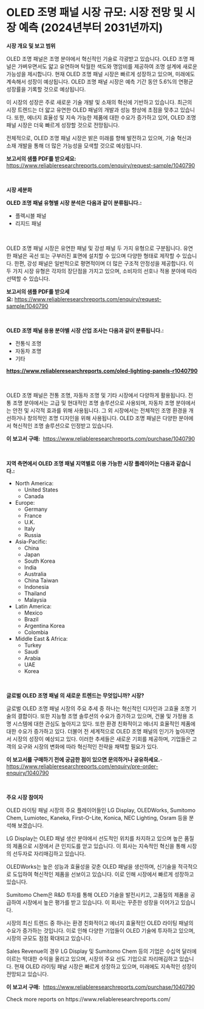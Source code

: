 <p><h1>OLED 조명 패널 시장 규모: 시장 전망 및 시장 예측 (2024년부터 2031년까지)</h1></p><p><strong>시장 개요 및 보고 범위</strong></p>
<p><p>OLED 조명 패널은 조명 분야에서 혁신적인 기술로 각광받고 있습니다. OLED 조명 패널은 가벼우면서도 얇고 유연하며 탁월한 색도와 명암비를 제공하여 조명 설계에 새로운 가능성을 제시합니다. 현재 OLED 조명 패널 시장은 빠르게 성장하고 있으며, 미래에도 계속해서 성장이 예상됩니다. OLED 조명 패널 시장은 예측 기간 동안 5.6%의 연평균 성장률을 기록할 것으로 예상됩니다. </p><p>이 시장의 성장은 주로 새로운 기술 개발 및 소재의 혁신에 기반하고 있습니다. 최근의 시장 트렌드는 더 얇고 유연한 OLED 패널의 개발과 성능 향상에 초점을 맞추고 있습니다. 또한, 에너지 효율성 및 지속 가능한 제품에 대한 수요가 증가하고 있어, OLED 조명 패널 시장은 더욱 빠르게 성장할 것으로 전망됩니다. </p><p>전체적으로, OLED 조명 패널 시장은 밝은 미래를 향해 발전하고 있으며, 기술 혁신과 소재 개발을 통해 더 많은 가능성을 모색할 것으로 예상됩니다.</p></p>
<p><strong>보고서의 샘플 PDF를 받으세요:</strong> <a href="https://www.reliableresearchreports.com/enquiry/request-sample/1040790">https://www.reliableresearchreports.com/enquiry/request-sample/1040790</a></p>
<p>&nbsp;</p>
<p><strong>시장 세분화</strong></p>
<p><strong>OLED 조명 패널 유형별 시장 분석은 다음과 같이 분류됩니다.:</strong></p>
<p><ul><li>플렉시블 패널</li><li>리지드 패널</li></ul></p>
<p>&nbsp;</p>
<p><p>OLED 조명 패널 시장은 유연한 패널 및 강성 패널 두 가지 유형으로 구분됩니다. 유연한 패널은 곡선 또는 구부러진 표면에 설치할 수 있으며 다양한 형태로 제작할 수 있습니다. 한편, 강성 패널은 일반적으로 평면적이며 더 많은 구조적 안정성을 제공합니다. 이 두 가지 시장 유형은 각자의 장단점을 가지고 있으며, 소비자의 선호나 적용 분야에 따라 선택할 수 있습니다.</p></p>
<p><strong>보고서의 샘플 PDF를 받으세요:</strong>&nbsp;<a href="https://www.reliableresearchreports.com/enquiry/request-sample/1040790">https://www.reliableresearchreports.com/enquiry/request-sample/1040790</a></p>
<p>&nbsp;</p>
<p><strong> OLED 조명 패널 응용 분야별 시장 산업 조사는 다음과 같이 분류됩니다.:</strong></p>
<p><ul><li>전통식 조명</li><li>자동차 조명</li><li>기타</li></ul></p>
<p><strong><a href="https://www.reliableresearchreports.com/oled-lighting-panels-r1040790">https://www.reliableresearchreports.com/oled-lighting-panels-r1040790</a></strong></p>
<p>&nbsp;</p>
<p><p>OLED 조명 패널은 전통 조명, 자동차 조명 및 기타 시장에서 다양하게 활용됩니다. 전통 조명 분야에서는 고급 및 현대적인 조명 솔루션으로 사용되며, 자동차 조명 분야에서는 안전 및 시각적 효과를 위해 사용됩니다. 그 외 시장에서는 전체적인 조명 환경을 개선하거나 창의적인 조명 디자인을 위해 사용됩니다. OLED 조명 패널은 다양한 분야에서 혁신적인 조명 솔루션으로 인정받고 있습니다.</p></p>
<p><strong>이 보고서 구매:</strong>&nbsp; <a href="https://www.reliableresearchreports.com/purchase/1040790">https://www.reliableresearchreports.com/purchase/1040790</a></p>
<p>&nbsp;</p>
<p><strong>지역 측면에서 OLED 조명 패널 지역별로 이용 가능한 시장 플레이어는 다음과 같습니다.:</strong></p>
<p><ul>
    <li>
        North America:
        <ul>
            <li>United States</li>
            <li>Canada</li>
        </ul>
    </li>
    <li>
        Europe:
        <ul>
            <li>Germany</li>
            <li>France</li>
            <li>U.K.</li>
            <li>Italy</li>
            <li>Russia</li>
        </ul>
    </li>
    <li>
        Asia-Pacific:
        <ul>
            <li>China</li>
            <li>Japan</li>
            <li>South Korea</li>
            <li>India</li>
            <li>Australia</li>
            <li>China Taiwan</li>
            <li>Indonesia</li>
            <li>Thailand</li>
            <li>Malaysia</li>
        </ul>
    </li>
    <li>
        Latin America:
        <ul>
            <li>Mexico</li>
            <li>Brazil</li>
            <li>Argentina Korea</li>
            <li>Colombia</li>
        </ul>
    </li>
    <li>
        Middle East & Africa:
        <ul>
            <li>Turkey</li>
            <li>Saudi</li>
            <li>Arabia</li>
            <li>UAE</li>
            <li>Korea</li>
        </ul>
    </li>
    </ul></p>
<p>&nbsp;</p>
<p><strong>글로벌 OLED 조명 패널 의 새로운 트렌드는 무엇입니까? 시장?</strong></p>
<p><p>글로벌 OLED 조명 패널 시장의 주요 추세 중 하나는 혁신적인 디자인과 고효율 조명 기술의 결합이다. 또한 지능형 조명 솔루션의 수요가 증가하고 있으며, 건물 및 가정용 조명 시스템에 대한 관심도 높아지고 있다. 또한 환경 친화적이고 에너지 효율적인 제품에 대한 수요가 증가하고 있다. 더불어 전 세계적으로 OLED 조명 패널의 인기가 높아지면서 시장의 성장이 예상되고 있다. 이러한 추세들은 새로운 기회를 제공하며, 기업들은 고객의 요구와 시장의 변화에 따라 혁신적인 전략을 채택할 필요가 있다.</p></p>
<p><strong>이 보고서를 구매하기 전에 궁금한 점이 있으면 문의하거나 공유하세요.</strong>- <a href="https://www.reliableresearchreports.com/enquiry/pre-order-enquiry/1040790">https://www.reliableresearchreports.com/enquiry/pre-order-enquiry/1040790</a></p>
<p>&nbsp;</p>
<p><strong>주요 시장 참여자</strong></p>
<p><p>OLED 라이팅 패널 시장의 주요 플레이어들인 LG Display, OLEDWorks, Sumitomo Chem, Lumiotec, Kaneka, First-O-Lite, Konica, NEC Lighting, Osram 등을 분석해 보겠습니다. </p><p>LG Display는 OLED 패널 생산 분야에서 선도적인 위치를 차지하고 있으며 높은 품질의 제품으로 시장에서 큰 인지도를 얻고 있습니다. 이 회사는 지속적인 혁신을 통해 시장의 선두자로 자리매김하고 있습니다.</p><p>OLEDWorks는 높은 성능과 효율성을 갖춘 OLED 패널을 생산하며, 신기술을 적극적으로 도입하여 혁신적인 제품을 선보이고 있습니다. 이로 인해 시장에서 빠르게 성장하고 있습니다.</p><p>Sumitomo Chem은 R&D 투자를 통해 OLED 기술을 발전시키고, 고품질의 제품을 공급하여 시장에서 높은 평가를 받고 있습니다. 이 회사는 꾸준한 성장을 이어가고 있습니다.</p><p>시장의 최신 트렌드 중 하나는 환경 친화적이고 에너지 효율적인 OLED 라이팅 패널의 수요가 증가하는 것입니다. 이로 인해 다양한 기업들이 OLED 기술에 투자하고 있으며, 시장의 규모도 점점 확대되고 있습니다.</p><p>Sales Revenue의 경우 LG Display 및 Sumitomo Chem 등의 기업은 수십억 달러에 이르는 막대한 수익을 올리고 있으며, 시장의 주요 선도 기업으로 자리매김하고 있습니다. 현재 OLED 라이팅 패널 시장은 빠르게 성장하고 있으며, 미래에도 지속적인 성장이 전망되고 있습니다.</p></p>
<p><strong>이 보고서 구매:</strong>&nbsp;&nbsp;<a href="https://www.reliableresearchreports.com/purchase/1040790">https://www.reliableresearchreports.com/purchase/1040790</a></p>
<p>Check more reports on https://www.reliableresearchreports.com/</p>
